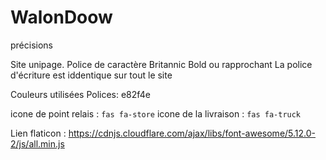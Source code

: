 # WalonDoow
précisions

Site unipage. 
Police de caractère Britannic Bold ou rapprochant
La police d'écriture est iddentique sur tout le site

Couleurs utilisées 
Polices: e82f4e

icone de point relais : `fas fa-store`
icone de la livraison : `fas fa-truck`

Lien  flaticon : https://cdnjs.cloudflare.com/ajax/libs/font-awesome/5.12.0-2/js/all.min.js
